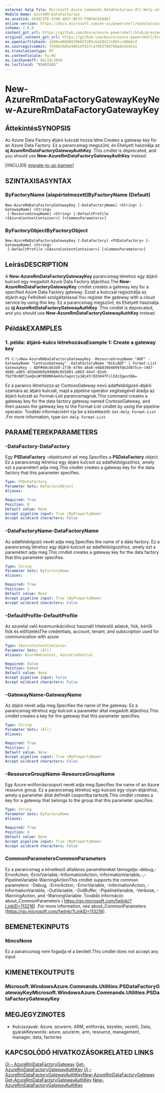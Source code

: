 ```yaml
---
external help file: Microsoft.Azure.Commands.DataFactories.dll-Help.xml
Module Name: AzureRM.DataFactories
ms.assetid: 8546C3FE-5396-4027-BF33-F98F6C018A67
online version: https://docs.microsoft.com/en-us/powershell/module/azurerm.datafactories/new-azurermdatafactorygatewaykey
schema: 2.0.0
content_git_url: https://github.com/Azure/azure-powershell/blob/preview/src/ResourceManager/DataFactories/Commands.DataFactories/help/New-AzureRmDataFactoryGatewayKey.md
original_content_git_url: https://github.com/Azure/azure-powershell/blob/preview/src/ResourceManager/DataFactories/Commands.DataFactories/help/New-AzureRmDataFactoryGatewayKey.md
ms.openlocfilehash: d360a468d69306b5f203cbd28d17e9bfcc00bdcd
ms.sourcegitcommit: f599b50d5e980197d1fca769378df90a842b42a1
ms.translationtype: MT
ms.contentlocale: hu-HU
ms.lasthandoff: 08/20/2020
ms.locfileid: "93493165"
---
```

# <span data-ttu-id="807f4-101">New-AzureRmDataFactoryGatewayKey</span><span class="sxs-lookup"><span data-stu-id="807f4-101">New-AzureRmDataFactoryGatewayKey</span></span>

## <span data-ttu-id="807f4-102">Áttekintés</span><span class="sxs-lookup"><span data-stu-id="807f4-102">SYNOPSIS</span></span>
<span data-ttu-id="807f4-103">Az Azure Data Factory átjáró kulcsát hozza létre.</span><span class="sxs-lookup"><span data-stu-id="807f4-103">Creates a gateway key for an Azure Data Factory.</span></span> <span data-ttu-id="807f4-104">Ez a parancsmag megszűnt, és Ehelyett használja az **új AzureRmDataFactoryGatewayAuthKey** .</span><span class="sxs-lookup"><span data-stu-id="807f4-104">This cmdlet is deprecated, and you should use **New-AzureRmDataFactoryGatewayAuthKey** instead.</span></span>

[!INCLUDE [migrate-to-az-banner](../../includes/migrate-to-az-banner.md)]

## <span data-ttu-id="807f4-105">SZINTAXISA</span><span class="sxs-lookup"><span data-stu-id="807f4-105">SYNTAX</span></span>

### <span data-ttu-id="807f4-106">ByFactoryName (alapértelmezett)</span><span class="sxs-lookup"><span data-stu-id="807f4-106">ByFactoryName (Default)</span></span>
```
New-AzureRmDataFactoryGatewayKey [-DataFactoryName] <String> [-GatewayName] <String>
 [-ResourceGroupName] <String> [-DefaultProfile <IAzureContextContainer>] [<CommonParameters>]
```

### <span data-ttu-id="807f4-107">ByFactoryObject</span><span class="sxs-lookup"><span data-stu-id="807f4-107">ByFactoryObject</span></span>
```
New-AzureRmDataFactoryGatewayKey [-DataFactory] <PSDataFactory> [-GatewayName] <String>
 [-DefaultProfile <IAzureContextContainer>] [<CommonParameters>]
```

## <span data-ttu-id="807f4-108">Leírás</span><span class="sxs-lookup"><span data-stu-id="807f4-108">DESCRIPTION</span></span>
<span data-ttu-id="807f4-109">A **New-AzureRmDataFactoryGatewayKey** parancsmag létrehoz egy átjáró kulcsot egy megadott Azure Data Factory átjáróhoz.</span><span class="sxs-lookup"><span data-stu-id="807f4-109">The **New-AzureRmDataFactoryGatewayKey** cmdlet creates a gateway key for a specified Azure Data Factory gateway.</span></span>
<span data-ttu-id="807f4-110">Ezzel a kulccsal regisztrálja az átjárót egy Felhőbeli szolgáltatással.</span><span class="sxs-lookup"><span data-stu-id="807f4-110">You register the gateway with a cloud service by using this key.</span></span> <span data-ttu-id="807f4-111">Ez a parancsmag megszűnt, és Ehelyett használja az **új AzureRmDataFactoryGatewayAuthKey** .</span><span class="sxs-lookup"><span data-stu-id="807f4-111">This cmdlet is deprecated, and you should use **New-AzureRmDataFactoryGatewayAuthKey** instead.</span></span>

## <span data-ttu-id="807f4-112">Példák</span><span class="sxs-lookup"><span data-stu-id="807f4-112">EXAMPLES</span></span>

### <span data-ttu-id="807f4-113">1. példa: átjáró-kulcs létrehozása</span><span class="sxs-lookup"><span data-stu-id="807f4-113">Example 1: Create a gateway key</span></span>
```
PS C:\>New-AzureRmDataFactoryGatewayKey -ResourceGroupName "ADF" -GatewayName "ContosoGateway" -DataFactoryName "WikiADF" | Format-List
GatewayKey : ADF#40cbb3d9-2736-4794-a8a6-e6b839b4894f@a2d875ce-c9d7-4b8b-ad65-dd3ebbb9a940@8c0d1801-e863-44af-82e6-fb2f0c00f2ae@xz#Y9R0NhAeH3u7wgnrJyiWj4Y/QIhH4fFilIdzZgwsVQA=
```

<span data-ttu-id="807f4-114">Ez a parancs létrehozza az ContosoGateway nevű adatfeldolgozó-átjáró számára az átjáró kulcsát, majd a pipeline operátor segítségével átadja az átjáró kulcsát az Format-List parancsmagnak.</span><span class="sxs-lookup"><span data-stu-id="807f4-114">This command creates a gateway key for the data factory gateway named ContosoGateway, and then passes the gateway key to the Format-List cmdlet by using the pipeline operator.</span></span>
<span data-ttu-id="807f4-115">További információért írja be a következőt: `Get-Help Format-List` .</span><span class="sxs-lookup"><span data-stu-id="807f4-115">For more information, type `Get-Help Format-List`.</span></span>

## <span data-ttu-id="807f4-116">PARAMÉTEREK</span><span class="sxs-lookup"><span data-stu-id="807f4-116">PARAMETERS</span></span>

### <span data-ttu-id="807f4-117">-DataFactory</span><span class="sxs-lookup"><span data-stu-id="807f4-117">-DataFactory</span></span>
<span data-ttu-id="807f4-118">Egy **PSDataFactory** -objektumot ad meg.</span><span class="sxs-lookup"><span data-stu-id="807f4-118">Specifies a **PSDataFactory** object.</span></span>
<span data-ttu-id="807f4-119">Ez a parancsmag létrehoz egy átjáró kulcsot az adatfeldolgozóhoz, amely ezt a paramétert adja meg.</span><span class="sxs-lookup"><span data-stu-id="807f4-119">This cmdlet creates a gateway key for the data factory that this parameter specifies.</span></span>

```yaml
Type: PSDataFactory
Parameter Sets: ByFactoryObject
Aliases: 

Required: True
Position: 0
Default value: None
Accept pipeline input: True (ByPropertyName)
Accept wildcard characters: False
```

### <span data-ttu-id="807f4-120">-DataFactoryName</span><span class="sxs-lookup"><span data-stu-id="807f4-120">-DataFactoryName</span></span>
<span data-ttu-id="807f4-121">Az adatfeldolgozó nevét adja meg.</span><span class="sxs-lookup"><span data-stu-id="807f4-121">Specifies the name of a data factory.</span></span>
<span data-ttu-id="807f4-122">Ez a parancsmag létrehoz egy átjáró kulcsot az adatfeldolgozóhoz, amely ezt a paramétert adja meg.</span><span class="sxs-lookup"><span data-stu-id="807f4-122">This cmdlet creates a gateway key for the data factory that this parameter specifies.</span></span>

```yaml
Type: String
Parameter Sets: ByFactoryName
Aliases: 

Required: True
Position: 1
Default value: None
Accept pipeline input: True (ByPropertyName)
Accept wildcard characters: False
```

### <span data-ttu-id="807f4-123">-DefaultProfile</span><span class="sxs-lookup"><span data-stu-id="807f4-123">-DefaultProfile</span></span>
<span data-ttu-id="807f4-124">Az azuretal való kommunikációhoz használt hitelesítő adatok, fiók, bérlői fiók és előfizetés</span><span class="sxs-lookup"><span data-stu-id="807f4-124">The credentials, account, tenant, and subscription used for communication with azure</span></span>

```yaml
Type: IAzureContextContainer
Parameter Sets: (All)
Aliases: AzureRmContext, AzureCredential

Required: False
Position: Named
Default value: None
Accept pipeline input: False
Accept wildcard characters: False
```

### <span data-ttu-id="807f4-125">-GatewayName</span><span class="sxs-lookup"><span data-stu-id="807f4-125">-GatewayName</span></span>
<span data-ttu-id="807f4-126">Az átjáró nevét adja meg.</span><span class="sxs-lookup"><span data-stu-id="807f4-126">Specifies the name of the gateway.</span></span>
<span data-ttu-id="807f4-127">Ez a parancsmag létrehoz egy kulcsot a paraméter által megadott átjáróhoz.</span><span class="sxs-lookup"><span data-stu-id="807f4-127">This cmdlet creates a key for the gateway that this parameter specifies.</span></span>

```yaml
Type: String
Parameter Sets: (All)
Aliases: 

Required: True
Position: 2
Default value: None
Accept pipeline input: True (ByPropertyName)
Accept wildcard characters: False
```

### <span data-ttu-id="807f4-128">-ResourceGroupName</span><span class="sxs-lookup"><span data-stu-id="807f4-128">-ResourceGroupName</span></span>
<span data-ttu-id="807f4-129">Egy Azure-erőforráscsoport nevét adja meg.</span><span class="sxs-lookup"><span data-stu-id="807f4-129">Specifies the name of an Azure resource group.</span></span>
<span data-ttu-id="807f4-130">Ez a parancsmag létrehoz egy kulcsot egy olyan átjáróhoz, amely a paraméter által definiált csoportba tartozik.</span><span class="sxs-lookup"><span data-stu-id="807f4-130">This cmdlet creates a key for a gateway that belongs to the group that this parameter specifies.</span></span>

```yaml
Type: String
Parameter Sets: ByFactoryName
Aliases: 

Required: True
Position: 0
Default value: None
Accept pipeline input: True (ByPropertyName)
Accept wildcard characters: False
```

### <span data-ttu-id="807f4-131">CommonParameters</span><span class="sxs-lookup"><span data-stu-id="807f4-131">CommonParameters</span></span>
<span data-ttu-id="807f4-132">Ez a parancsmag a következő általános paramétereket támogatja:-debug,-ErrorAction,-ErrorVariable,-InformationAction,-InformationVariable,-,-PipelineVariable-WarningAction</span><span class="sxs-lookup"><span data-stu-id="807f4-132">This cmdlet supports the common parameters: -Debug, -ErrorAction, -ErrorVariable, -InformationAction, -InformationVariable, -OutVariable, -OutBuffer, -PipelineVariable, -Verbose, -WarningAction, and -WarningVariable.</span></span> <span data-ttu-id="807f4-133">További információ: about_CommonParameters ( https://go.microsoft.com/fwlink/?LinkID=113216) .</span><span class="sxs-lookup"><span data-stu-id="807f4-133">For more information, see about_CommonParameters (https://go.microsoft.com/fwlink/?LinkID=113216).</span></span>

## <span data-ttu-id="807f4-134">BEMENETEK</span><span class="sxs-lookup"><span data-stu-id="807f4-134">INPUTS</span></span>

### <span data-ttu-id="807f4-135">Nincs</span><span class="sxs-lookup"><span data-stu-id="807f4-135">None</span></span>
<span data-ttu-id="807f4-136">Ez a parancsmag nem fogadja el a bevitelt.</span><span class="sxs-lookup"><span data-stu-id="807f4-136">This cmdlet does not accept any input.</span></span>

## <span data-ttu-id="807f4-137">KIMENETEK</span><span class="sxs-lookup"><span data-stu-id="807f4-137">OUTPUTS</span></span>

### <span data-ttu-id="807f4-138">Microsoft.WindowsAzure.Commands.Utilities.PSDataFactoryGatewayKey</span><span class="sxs-lookup"><span data-stu-id="807f4-138">Microsoft.WindowsAzure.Commands.Utilities.PSDataFactoryGatewayKey</span></span>

## <span data-ttu-id="807f4-139">MEGJEGYZI</span><span class="sxs-lookup"><span data-stu-id="807f4-139">NOTES</span></span>
* <span data-ttu-id="807f4-140">Kulcsszavak: Azure, azurerm, ARM, erőforrás, kezelés, vezető, Data, gyárak</span><span class="sxs-lookup"><span data-stu-id="807f4-140">Keywords: azure, azurerm, arm, resource, management, manager, data, factories</span></span>

## <span data-ttu-id="807f4-141">KAPCSOLÓDÓ HIVATKOZÁSOK</span><span class="sxs-lookup"><span data-stu-id="807f4-141">RELATED LINKS</span></span>

<span data-ttu-id="807f4-142">[Új – AzureRmDataFactoryGateway](./New-AzureRmDataFactoryGateway.md) 
 [Get-AzureRmDataFactoryGatewayAuthKey](./Get-AzureRmDataFactoryGatewayAuthKey.md) 
 [Új – AzureRmDataFactoryGatewayAuthKey](./New-AzureRmDataFactoryGatewayAuthKey.md)</span><span class="sxs-lookup"><span data-stu-id="807f4-142">[New-AzureRmDataFactoryGateway](./New-AzureRmDataFactoryGateway.md)
[Get-AzureRmDataFactoryGatewayAuthKey](./Get-AzureRmDataFactoryGatewayAuthKey.md)
[New-AzureRmDataFactoryGatewayAuthKey](./New-AzureRmDataFactoryGatewayAuthKey.md)</span></span>


